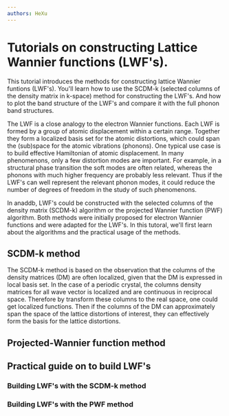 ```yaml
---
authors: HeXu
---
```


# Tutorials on constructing Lattice Wannier functions (LWF's). 

This tutorial introduces the methods for constructing lattice Wannier funtions (LWF's). You'll learn how to use the SCDM-k (selected columns of the density matrix in k-space) method for constructing the LWF's. And how to plot the band structure of the LWF's and compare it with the full phonon band structures. 

The LWF is a close analogy to the electron Wannier functions.  Each LWF is formed by a group of atomic displacement within a certain range. Together they form a localized basis set for the atomic distortions, which could span the (sub)space for the atomic vibrations (phonons). One typical use case is to build effective Hamiltonian of atomic displacement. In many phenomenons, only a few distortion modes are important. For example,  in a structural phase transition the soft modes are often related, whereas the phonons with much higher frequency are probably less relevant. Thus if the LWF's can well represent the relevant phonon modes, it could reduce the number of degrees of freedom in the study of such phenomenons. 

In anaddb, LWF's could be constructed with the selected columns of the density matrix (SCDM-k) algorithm or the projected Wannier function (PWF) algorithm. Both methods were initially proposed for electron Wannier functions and were adapted for the LWF's. In this tutoral, we'll first learn about the algorithms and the practical usage of the methods. 


## SCDM-k method

The SCDM-k method is based on the observation that the columns of the density matrices (DM) are often localized, given that the DM is expressed in local basis set. In the case of a periodic crystal, the columns density matrices for all wave vector is localized and  are continuous in reciprocal space. Therefore by transform these columns to the real space, one could get localized functions. Then if the columns of the DM can approximately span the space of the lattice distortions of interest, they can effectively form the basis for the lattice distortions. 




## Projected-Wannier function method


## Practical guide on to build LWF's


### Building LWF's with the SCDM-k method


### Building LWF's with the PWF method


